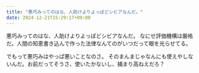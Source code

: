 ```yaml
---
title: "悪巧みってのはな、人助けよりよっぽどシビアなんだ。"
date: 2024-12-21T15:29:17+09:00
---
```

悪巧みってのはな、人助けよりよっぽどシビアなんだ。
なにせ評価機構は厳格だ。人間の知恵書き込んで作った法律なんてのがいつだって眼を光らせてる。

でもって悪巧みはやっぱ悪いことなのさ。
そのまんまじゃなんにも使えやしないんだ。お前だってそうさ、使いたかないし、捕まり高ねえだろ？
